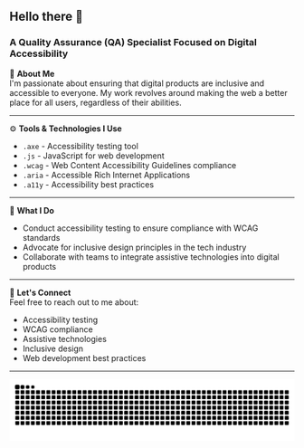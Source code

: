 ## Hello there 👋
### A Quality Assurance (QA) Specialist Focused on Digital Accessibility

🌟 **About Me**  
I'm passionate about ensuring that digital products are inclusive and accessible to everyone. My work revolves around making the web a better place for all users, regardless of their abilities.

---

⚙️ **Tools & Technologies I Use**  
- `.axe` - Accessibility testing tool  
- `.js` - JavaScript for web development  
- `.wcag` - Web Content Accessibility Guidelines compliance  
- `.aria` - Accessible Rich Internet Applications  
- `.a11y` - Accessibility best practices  

---

💼 **What I Do**  
- Conduct accessibility testing to ensure compliance with WCAG standards  
- Advocate for inclusive design principles in the tech industry  
- Collaborate with teams to integrate assistive technologies into digital products  

---

💬 **Let's Connect**  
Feel free to reach out to me about:  
- Accessibility testing  
- WCAG compliance  
- Assistive technologies  
- Inclusive design  
- Web development best practices  

---

![Snake animation](https://github.com/lalesca-morais-silva/lalesca-morais-silva/blob/output/github-contribution-grid-snake.svg)
